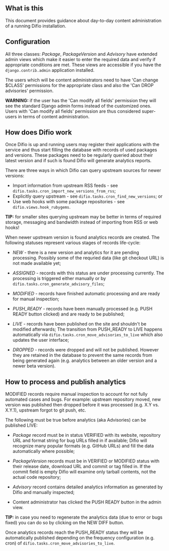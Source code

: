 What is this
------------

This document provides guidance about day-to-day content administration of
a running Difio installation.

Configuration
--------------

All three classes: *Package*, *PackageVersion* and *Advisory* have extended admin views
which make it easier to enter the required data and verify if appropriate conditions
are met. These views are accessible if you have the `django.contrib.admin` application
installed.

The users which will be content administrators need to have 'Can change $CLASS'
permissions for the appropriate class and also the 'Can DROP advisories' permission.

**WARNING:** if the user has the 'Can modify all fields' permission they will see the
standard Django admin forms instead of the customized ones. Users with 
'Can modify all fields' permission are thus considered super-users in terms of content
administration.


How does Difio work
-------------------

Once Difio is up and running users may register their applications with
the service and thus start filling the database with records of used packages
and versions. These packages need to be regularly queried about their latest
version and if such is found Difio will generate analytics reports.

There are three ways in which Difio can query upstream sources for newer versions:
* Import information from upstream RSS feeds - see 
`difio.tasks.cron_import_new_versions_from_rss`;
* Explicitly query upstream - see `difio.tasks.cron_find_new_versions`; or
* Use web hooks with some package repositories - see `difio.views.hook_rubygems`.

**TIP:** for smaller sites querying upstream may be better in terms of
required storage, messaging and bandwidth instead of importing from RSS or web hooks!


When newer upstream version is found analytics records are created. The
following statuses represent various stages of records life-cycle:

* *NEW* - there is a new version and analytics for it are pending processing.
Possibly some of the requried data (like git checkout URL) is not made available
yet;

* *ASSIGNED* - records with this status are under processing currently. The processing
is triggered either manually or by `difio.tasks.cron_generate_advisory_files`;

* *MODIFIED* - records have finished automatic processing and are ready for manual
inspection;

* *PUSH_READY* - records have been manually processed (e.g. PUSH READY button clicked)
and are ready to be published;

* *LIVE* - records have been published on the site and shouldn't be modified afterwards;
The transition from PUSH_READY to LIVE happens automatically via
`difio.tasks.cron_move_advisories_to_live` which also updates the user interface;

* *DROPPED* - records were dropped and will not be published. However they are retained
in the database to prevent the same records from being generated again (e.g. analytics
between an older version and a newer beta version).


How to process and publish analytics
-------------------------------------


MODIFIED records require manual inspection to account for not fully automated cases and bugs.
For example: upstream repository moved, new version was published then dropped before it was
processed (e.g. X.Y vs. X.Y.1), upstream forgot to git push, etc.

The following must be true before analytics (aka Advisories) can be published LIVE: 

* *Package* record must be in status VERIFIED with its website, repository
URL and format string for bug URLs filled in if available; Difio will recognize
many popular formats (e.g. GitHub URLs) and fill the data automatically where
possible;

* *PackageVersion* records must be in VERIFIED or MODIFIED status with their
release date, download URL and commit or tag filled in. If the commit field
is empty Difio will examine only tarball contents, not the actual code repository;

* *Advisory* record contains detailed analytics information as generated by Difio
and manually inspected;

* Content administrator has clicked the PUSH READY button in the admin view.

**TIP:** in case you need to regenerate the analytics data (due to error or bugs fixed)
you can do so by clicking on the NEW DIFF button.


Once analytics records reach the PUSH_READY status they will be automatically published
depending on the frequency configuration (e.g. cron) of `difio.tasks.cron_move_advisories_to_live`.
